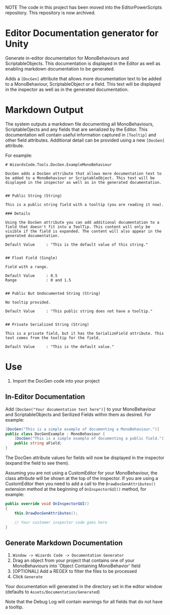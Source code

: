NOTE The code in this project has been moved into the EditorPowerScripts repository. This repository is now archived.


# Editor Documentation generator for Unity

Generate in-editor documentation for MonoBehaviours and ScriptableObjects. This documentation is displayed in the Editor as well as enabling markdown documentation to be generated.

Adds a `[DocGen]` attribute that allows more documentation text to be added to a MonoBehaviour, ScriptableObject or a field. This text will be displayed in the inspector as well as in the generated documentation.

# Markdown Output

The system outputs a markdown file documenting all MonoBehaviours, ScriptableOjects and any fields that are serialized by the Editor. This documentation will contain useful information captured in `[Tooltip]` and other field attributes. Additional detail can be provided using a new `[DocGen]` attribute.

 For example:

```
# WizardsCode.Tools.DocGen.ExampleMonoBehaviour

DocGen adds a DocGen attribute that allows more documentation text to be added to a MonoBehaviour or ScriptableObject. This text will be displayed in the inspector as well as in the generated documentation.


## Public String (String)

This is a public string field with a tooltip (you are reading it now).

### Details

Using the DocGen attribute you can add additional documentation to a field that doesn't fit into a ToolTip. This content will only be visible if the field is expanded. The content will also appear in the generated documentation. 

Default Value     : "This is the default value of this string."


## Float Field (Single)

Field with a range.

Default Value     : 0.5
Range             : 0 and 1.5


## Public But Undocumented String (String)

No tooltip provided.

Default Value     : "This public string does not have a tooltip."


## Private Serialized String (String)

This is a private field, but it has the SerializeField attribute. This text comes from the tooltip for the field.

Default Value     : "This is the default value."

```

# Use

  1. Import the DocGen code into your project

## In-Editor Documentation

Add `[DocGen("Your documentation text here")]` to your MonoBehaviour and ScriptableObjects and Serilized Fields within them as desired. For example:

```c#
[DocGen("This is a simple example of documenting a MonoBehaviour.")]
public class DocGenExample : MonoBehaviour {
    [DocGen("This is a simple example of documenting a public field.")]
    public string aField;
}
```

The DocGen attribute values for fields will now be displayed in the inspector (expand the field to see them). 

Assuming you are not using a CustomEditor for your MonoBehaviour, the class attribute will be shown at the top of the inspector. If you are using a CustomEditor then you need to add a call to the `DrawDocGenAttributes()` extension method at the beginning of `OnInspectorGUI()` method, for example:

```c#
public override void OnInspectorGUI()
{
    this.DrawDocGenAttributes();

    // Your customer inspector code goes here
}
```

## Generate Markdown Documentation

  1. `Window -> Wizards Code -> Documentation Generator`
  2. Drag an object from your project that contains one of your MonoBehaviours into 'Object Containing MonoBehavior' field
  3. [OPTIONAL] Add a REGEX to filter the files to be processed
  4. Click `Generate`

Your documentation will generated in the directory set in the editor window (defaults to `Assets/Documentation/Generated`)

Note that the Debug Log will contain warnings for all fields that do not have a tooltip.


